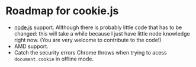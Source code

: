# Roadmap for cookie.js

- [node.js](http://nodejs.org/) support. Allthough there is probably little code that has to be changed: this will take a while because I just have little node knowledge right now. (You are very welcome to contribute to the code!)
- AMD support. 
- Catch the security errors Chrome throws when trying to acess `document.cookie` in offline mode.
